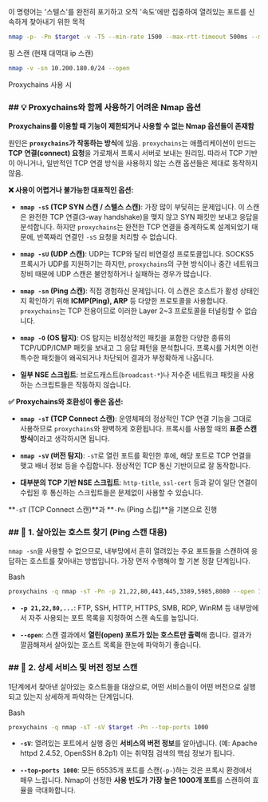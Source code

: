 
이 명령어는 '스텔스'를 완전히 포기하고 오직 '속도'에만 집중하여 열려있는 포트를 신속하게 찾아내기 위한 목적
```bash
nmap -p- -Pn $target -v -T5 --min-rate 1500 --max-rtt-timeout 500ms --max-retries 3 --open -oN nmap_ports.txt
```


핑 스캔 (현재 대역대 ip 스캔)
```bash
nmap -v -sn 10.200.180.0/24 --open
```



Proxychains 사용 시

### ## 💡 Proxychains와 함께 사용하기 어려운 Nmap 옵션

**Proxychains를 이용할 때 기능이 제한되거나 사용할 수 없는 Nmap 옵션들이  존재함**

원인은 **`proxychains`가 작동하는 방식**에 있음. `proxychains`는 애플리케이션이 만드는 **TCP 연결(connect) 요청**을 가로채서 프록시 서버로 보내는 원리임. 따라서 TCP 기반이 아니거나, 일반적인 TCP 연결 방식을 사용하지 않는 스캔 옵션들은 제대로 동작하지 않음.

**❌ 사용이 어렵거나 불가능한 대표적인 옵션:**

- **`nmap -sS` (TCP SYN 스캔 / 스텔스 스캔)**: 가장 많이 부딪히는 문제입니다. 이 스캔은 완전한 TCP 연결(3-way handshake)을 맺지 않고 SYN 패킷만 보내고 응답을 분석합니다. 하지만 `proxychains`는 완전한 TCP 연결을 중계하도록 설계되었기 때문에, 반쪽짜리 연결인 `-sS` 요청을 처리할 수 없습니다.
    
- **`nmap -sU` (UDP 스캔)**: UDP는 TCP와 달리 비연결성 프로토콜입니다. SOCKS5 프록시가 UDP를 지원하기는 하지만, `proxychains`의 구현 방식이나 중간 네트워크 장비 때문에 UDP 스캔은 불안정하거나 실패하는 경우가 많습니다.
    
- **`nmap -sn` (Ping 스캔)**: 직접 경험하신 문제입니다. 이 스캔은 호스트가 활성 상태인지 확인하기 위해 **ICMP(Ping), ARP** 등 다양한 프로토콜을 사용합니다. `proxychains`는 TCP 전용이므로 이러한 Layer 2~3 프로토콜을 터널링할 수 없습니다.
    
- **`nmap -O` (OS 탐지)**: OS 탐지는 비정상적인 패킷을 포함한 다양한 종류의 TCP/UDP/ICMP 패킷을 보내고 그 응답 패턴을 분석합니다. 프록시를 거치면 이런 특수한 패킷들이 왜곡되거나 차단되어 결과가 부정확하게 나옵니다.
    
- **일부 NSE 스크립트**: 브로드캐스트(`broadcast-*`)나 저수준 네트워크 패킷을 사용하는 스크립트들은 작동하지 않습니다.
    

**✅ Proxychains와 호환성이 좋은 옵션:**

- **`nmap -sT` (TCP Connect 스캔)**: 운영체제의 정상적인 TCP 연결 기능을 그대로 사용하므로 `proxychains`와 완벽하게 호환됩니다. 프록시를 사용할 때의 **표준 스캔 방식**이라고 생각하시면 됩니다.
    
- **`nmap -sV` (버전 탐지)**: `-sT`로 열린 포트를 확인한 후에, 해당 포트로 TCP 연결을 맺고 배너 정보 등을 수집합니다. 정상적인 TCP 통신 기반이므로 잘 동작합니다.
    
- **대부분의 TCP 기반 NSE 스크립트**: `http-title`, `ssl-cert` 등과 같이 일단 연결이 수립된 후 통신하는 스크립트들은 문제없이 사용할 수 있습니다.


**`-sT` (TCP Connect 스캔)**과 **`-Pn` (Ping 스킵)**을 기본으로 진행



### ## 📡 1. 살아있는 호스트 찾기 (Ping 스캔 대용)

`nmap -sn`을 사용할 수 없으므로, 내부망에서 흔히 열려있는 주요 포트들을 스캔하여 응답하는 호스트를 찾아내는 방법입니다. 가장 먼저 수행해야 할 기본 정찰 단계입니다.

Bash

```bash
proxychains -q nmap -sT -Pn -p 21,22,80,443,445,3389,5985,8080 --open 172.16.1.0/24
```

- **`-p 21,22,80,...`**: FTP, SSH, HTTP, HTTPS, SMB, RDP, WinRM 등 내부망에서 자주 사용되는 포트 목록을 지정하여 스캔 속도를 높입니다.
    
- **`--open`**: 스캔 결과에서 **열린(open) 포트가 있는 호스트만 출력**해 줍니다. 결과가 깔끔해져서 살아있는 호스트 목록을 한눈에 파악하기 좋습니다.

### ## 🔎 2. 상세 서비스 및 버전 정보 스캔

1단계에서 찾아낸 살아있는 호스트들을 대상으로, 어떤 서비스들이 어떤 버전으로 실행되고 있는지 상세하게 파악하는 단계입니다.

Bash

```bash
proxychains -q nmap -sT -sV $target -Pn --top-ports 1000
```

- **`-sV`**: 열려있는 포트에서 실행 중인 **서비스의 버전 정보**를 알아냅니다. (예: Apache httpd 2.4.52, OpenSSH 8.2p1) 이는 취약점 검색의 핵심 정보가 됩니다.
    
- **`--top-ports 1000`**: 모든 65535개 포트를 스캔(`-p-`)하는 것은 프록시 환경에서 매우 느립니다. Nmap이 선정한 **사용 빈도가 가장 높은 1000개 포트**를 스캔하여 효율을 극대화합니다.